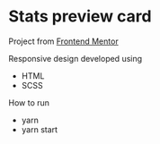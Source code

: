 # Stats preview card

Project from [Frontend Mentor](https://www.frontendmentor.io/challenges/stats-preview-card-component-8JqbgoU62)

Responsive design developed using
- HTML
- SCSS

How to run
- yarn
- yarn start
